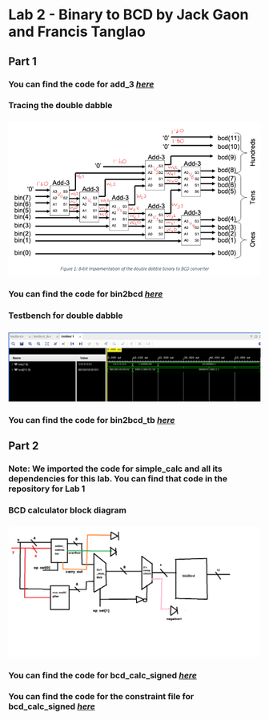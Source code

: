 # Lab 2 - Binary to BCD by Jack Gaon and Francis Tanglao

## Part 1
### You can find the code for add_3 [*here*](https://github.com/fctanglao/DigitalLogicDesignUsingVerilogLabs/blob/main/Lab%202/Part%201/add_3.v)

### Tracing the double dabble
### ![Tracing the double dabble](https://github.com/fctanglao/DigitalLogicDesignUsingVerilogLabs/blob/main/Lab%202/Part%201/double%20dabble%20breakdown.png)
### You can find the code for bin2bcd [*here*](https://github.com/fctanglao/DigitalLogicDesignUsingVerilogLabs/blob/main/Lab%202/Part%201/bin2bcd.v)

### Testbench for double dabble
### ![Testbench for bin2bcd](https://github.com/fctanglao/DigitalLogicDesignUsingVerilogLabs/blob/main/Lab%202/Part%201/bin2bcd%20testbench.png)
### You can find the code for bin2bcd_tb [*here*](https://github.com/fctanglao/DigitalLogicDesignUsingVerilogLabs/blob/main/Lab%202/Part%201/bin2bcd_tb.v)

## Part 2
### Note: We imported the code for simple_calc and all its dependencies for this lab. You can find that code in the repository for Lab 1

### BCD calculator block diagram
### ![BCD calculator block diagram](https://github.com/fctanglao/DigitalLogicDesignUsingVerilogLabs/blob/main/Lab%202/Part%202/bcd%20calculator%20block%20diagram.png)

### You can find the code for bcd_calc_signed [*here*](https://github.com/fctanglao/DigitalLogicDesignUsingVerilogLabs/blob/main/Lab%202/Part%202/bcd_calc_signed.v)
### You can find the code for the constraint file for bcd_calc_signed [*here*](https://github.com/fctanglao/DigitalLogicDesignUsingVerilogLabs/blob/main/Lab%202/Part%202/Nexys-A7-100T-Master.xdc)
